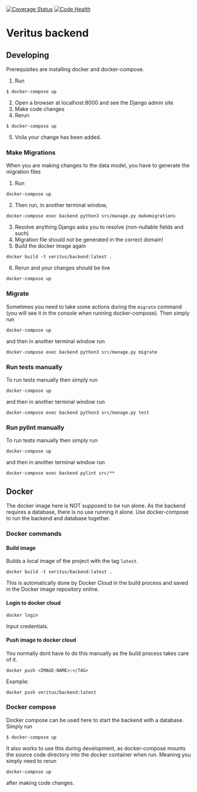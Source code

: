 [![Coverage Status](https://coveralls.io/repos/github/veritus/veritus-backend/badge.svg?branch=master)](https://coveralls.io/github/veritus/veritus-backend?branch=master)
[![Code Health](https://landscape.io/github/veritus/veritus-backend/master/landscape.svg?style=flat)](https://landscape.io/github/veritus/veritus-backend/master)

# Veritus backend

## Developing
Prerequisites are installing docker and docker-compose.

1. Run
```
$ docker-compose up
```
2. Open a browser at localhost:8000 and see the Django admin site
3. Make code changes
4. Rerun
```
$ docker-compose up
```
5. Voila your change has been added.

### Make Migrations
When you are making changes to the data model, you have to generate the migration files

1. Run
```
docker-compose up
```
2. Then run, in another terminal window,
```
docker-compose exec backend python3 src/manage.py makemigrations 
```
3. Resolve anything Django asks you to resolve (non-nullable fields and such)
4. Migration file should not be generated in the correct domain!
5. Build the docker image again
```
docker build -t veritus/backend:latest .
```
6. Rerun and your changes should be live
```
docker-compose up
```

### Migrate
Sometimes you need to take some actions during the `migrate` command (you will see it in the console when running docker-compose).
Then simply run
```
docker-compose up
```
and then in another terminal window run
```
docker-compose exec backend python3 src/manage.py migrate 
```

### Run tests manually
To run tests manually then simply run
```
docker-compose up
```
and then in another terminal window run
```
docker-compose exec backend python3 src/manage.py test 
```

### Run pylint manually
To run tests manually then simply run
```
docker-compose up
```
and then in another terminal window run
```
docker-compose exec backend pylint src/**
```

## Docker
The docker image here is NOT supposed to be run alone. As the backend requires a database, there is no use running it alone. Use docker-compose to run the backend and database together.

### Docker commands
#### Build image
Builds a local image of the project with the tag `latest`. 
```
docker build -t veritus/backend:latest .
```
This is automatically done by Docker Cloud in the build process and saved in the Docker image repository online.

#### Login to docker cloud
```
docker login
```
Input credentials.

#### Push image to docker cloud
You normally dont have to do this manually as the build process takes care of it.
```
docker push <IMAGE-NAME>:</TAG>
```
Example:
```
docker push veritus/backend:latest
```

### Docker compose
Docker compose can be used here to start the backend with a database. Simply run

```
$ docker-compose up
```

It also works to use this during development, as docker-compose mounts the source code directory into the docker container when run. Meaning you simply need to rerun 

```
docker-compose up
``` 
after making code changes.
